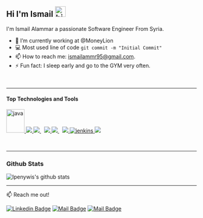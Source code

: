 ## Hi I'm Ismail <img src="https://user-images.githubusercontent.com/1303154/88677602-1635ba80-d120-11ea-84d8-d263ba5fc3c0.gif" width="28px" alt="hi">

I'm Ismail Alammar a passionate Software Engineer From Syria.

- 🔭 I’m currently working at @MoneyLion
- :computer: Most used line of code `git commit -m "Initial Commit"`
- 📫 How to reach me: ismailammr95@gmail.com.
- ⚡ Fun fact: I sleep early and go to the GYM very often.

<br />

----

#### Top Technologies and Tools

<p align="left"> 
    <a href="https://www.java.com" target="_blank"> <img src="https://www.vectorlogo.zone/logos/java/java-vertical.svg"  alt="java" width="48" height="62"/> </a>
    <a href="https://spring.io/projects/spring-boot" target="_blank"> <img src="https://www.vectorlogo.zone/logos/springio/springio-ar21.svg" /> </a>
    <a style="padding-right:8px;" href="https://nodejs.org" target="_blank"> <img src="https://www.vectorlogo.zone/logos/nodejs/nodejs-horizontal.svg"/> </a> 
    <a href="https://reactjs.org/" target="_blank"> <img src="https://www.vectorlogo.zone/logos/reactjs/reactjs-icon.svg"/> </a>
    <a style="padding-right:8px;" href="https://www.mysql.com/" target="_blank"> <img src="https://www.vectorlogo.zone/logos/mysql/mysql-ar21.svg"/> </a>  
    <a href="https://git-scm.com/" target="_blank"> <img src="https://www.vectorlogo.zone/logos/git-scm/git-scm-icon.svg"/> </a> 
      <a href="https://kafka.apache.org/" target="_blank"> <img src="https://www.vectorlogo.zone/logos/apache_kafka/apache_kafka-ar21.svg" alt="jenkins" /> </a> 
      <a href="https://argoproj.github.io/cd/" target="_blank"> <img src="https://www.vectorlogo.zone/logos/argoprojio/argoprojio-icon.svg"/> </a>
   
</p>

<br />

----
### Github Stats

![Ipenywis's github stats](https://github-readme-stats.vercel.app/api?username=ismailalammar&count_private=true&theme=tokyonight&hide=contribs,prs)

----
:mailbox: Reach me out!

[![Linkedin Badge](https://img.shields.io/badge/-Ismail-0e76a8?style=flat&labelColor=0e76a8&logo=linkedin&logoColor=white)](https://www.linkedin.com/in/ismail-al-ammar-6a5867129/) [![Mail Badge](https://img.shields.io/badge/-ismailammr95-c0392b?style=flat&labelColor=c0392b&logo=gmail&logoColor=white)](mailto:ismailammr95@gmail.com) [![Mail Badge](https://img.shields.io/badge/-@ismailalammar-e84393?style=flat&labelColor=e84393&logo=instagram&logoColor=white)](https://www.instagram.com/ismailalammar/)
